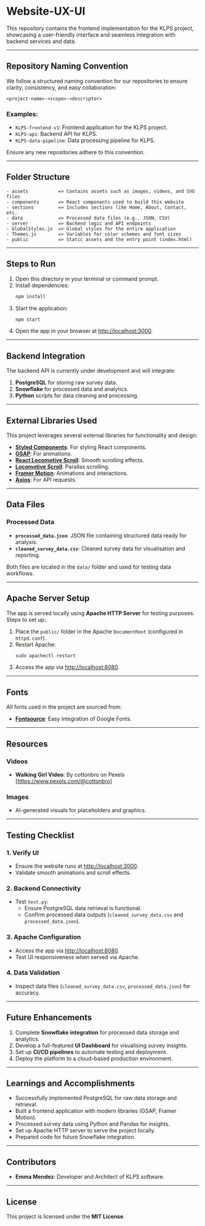 # **Website-UX-UI**

This repository contains the frontend implementation for the KLPS project, showcasing a user-friendly interface and seamless integration with backend services and data.

---

## **Repository Naming Convention**

We follow a structured naming convention for our repositories to ensure clarity, consistency, and easy collaboration:

```
<project-name>-<scope>-<descriptor>
```

### **Examples**:
- `KLPS-frontend-v1`: Frontend application for the KLPS project.
- `KLPS-api`: Backend API for KLPS.
- `KLPS-data-pipeline`: Data processing pipeline for KLPS.

Ensure any new repositories adhere to this convention.

---

## **Folder Structure**

```
- assets           => Contains assets such as images, videos, and SVG files
- components       => React components used to build this website
- sections         => Includes sections like Home, About, Contact, etc.
- data             => Processed data files (e.g., JSON, CSV)
- server           => Backend logic and API endpoints
- GlobalStyles.js  => Global styles for the entire application
- Themes.js        => Variables for color schemes and font sizes
- public           => Static assets and the entry point (index.html)
```

---

## **Steps to Run**

1. Open this directory in your terminal or command prompt.
2. Install dependencies:
   ```bash
   npm install
   ```
3. Start the application:
   ```bash
   npm start
   ```
4. Open the app in your browser at [http://localhost:3000](http://localhost:3000).

---

## **Backend Integration**

The backend API is currently under development and will integrate:
1. **PostgreSQL** for storing raw survey data.
2. **Snowflake** for processed data and analytics.
3. **Python** scripts for data cleaning and processing.

---

## **External Libraries Used**

This project leverages several external libraries for functionality and design:

- [**Styled Components**](https://styled-components.com/docs): For styling React components.
- [**GSAP**](https://greensock.com/gsap/): For animations.
- [**React Locomotive Scroll**](https://www.npmjs.com/package/react-locomotive-scroll): Smooth scrolling effects.
- [**Locomotive Scroll**](https://www.npmjs.com/package/locomotive-scroll): Parallax scrolling.
- [**Framer Motion**](https://www.framer.com/motion/): Animations and interactions.
- [**Axios**](https://axios-http.com/): For API requests.

---

## **Data Files**

### **Processed Data**
- **`processed_data.json`**: JSON file containing structured data ready for analysis.
- **`cleaned_survey_data.csv`**: Cleaned survey data for visualisation and reporting.

Both files are located in the `data/` folder and used for testing data workflows.

---

## **Apache Server Setup**

The app is served locally using **Apache HTTP Server** for testing purposes. Steps to set up:
1. Place the `public/` folder in the Apache `DocumentRoot` (configured in `httpd.conf`).
2. Restart Apache:
   ```bash
   sudo apachectl restart
   ```
3. Access the app via [http://localhost:8080](http://localhost:8080).

---

## **Fonts**

All fonts used in the project are sourced from:
- [**Fontsource**](https://fontsource.org/): Easy integration of Google Fonts.

---

## **Resources**

### **Videos**
- **Walking Girl Video**: By cottonbro on Pexels  
  [https://www.pexels.com/@cottonbro]

### **Images**
- AI-generated visuals for placeholders and graphics.

---

## **Testing Checklist**

### **1. Verify UI**
- Ensure the website runs at [http://localhost:3000](http://localhost:3000).
- Validate smooth animations and scroll effects.

### **2. Backend Connectivity**
- Test `test.py`:
  - Ensure PostgreSQL data retrieval is functional.
  - Confirm processed data outputs (`cleaned_survey_data.csv` and `processed_data.json`).

### **3. Apache Configuration**
- Access the app via [http://localhost:8080](http://localhost:8080).
- Test UI responsiveness when served via Apache.

### **4. Data Validation**
- Inspect data files (`cleaned_survey_data.csv`, `processed_data.json`) for accuracy.

---

## **Future Enhancements**

1. Complete **Snowflake integration** for processed data storage and analytics.
2. Develop a full-featured **UI Dashboard** for visualising survey insights.
3. Set up **CI/CD pipelines** to automate testing and deployment.
4. Deploy the platform to a cloud-based production environment.

---

## **Learnings and Accomplishments**

- Successfully implemented PostgreSQL for raw data storage and retrieval.
- Built a frontend application with modern libraries (GSAP, Framer Motion).
- Processed survey data using Python and Pandas for insights.
- Set up Apache HTTP server to serve the project locally.
- Prepared code for future Snowflake integration.

---

## **Contributors**
- **Emma Mendez**: Developer and Architect of KLPS software.

---

## **License**

This project is licensed under the **MIT License**.


